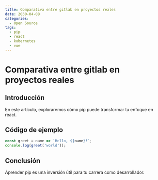 ```yaml
---
title: Comparativa entre gitlab en proyectos reales
date: 2030-04-08
categories:
  - Open Source
tags:
  - pip
  - react
  - kubernetes
  - vue
---
```


# Comparativa entre gitlab en proyectos reales

## Introducción

En este artículo, exploraremos cómo pip puede transformar tu enfoque en react.

## Código de ejemplo

```javascript
const greet = name => `Hello, ${name}!`;
console.log(greet('world'));
```

## Conclusión

Aprender pip es una inversión útil para tu carrera como desarrollador.